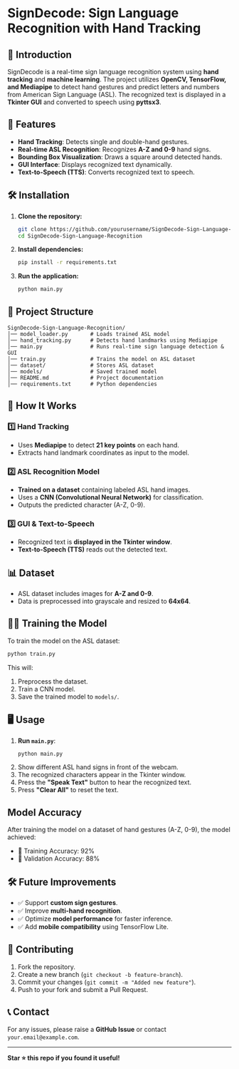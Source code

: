 # SignDecode: Sign Language Recognition with Hand Tracking 

## 📌 Introduction
SignDecode is a real-time sign language recognition system using **hand tracking** and **machine learning**. The project utilizes **OpenCV, TensorFlow, and Mediapipe** to detect hand gestures and predict letters and numbers from American Sign Language (ASL). The recognized text is displayed in a **Tkinter GUI** and converted to speech using **pyttsx3**.

## 🚀 Features
- **Hand Tracking**: Detects single and double-hand gestures.
- **Real-time ASL Recognition**: Recognizes **A-Z and 0-9** hand signs.
- **Bounding Box Visualization**: Draws a square around detected hands.
- **GUI Interface**: Displays recognized text dynamically.
- **Text-to-Speech (TTS)**: Converts recognized text to speech.

## 🛠 Installation
1. **Clone the repository:**
   ```sh
   git clone https://github.com/yourusername/SignDecode-Sign-Language-Recognition.git
   cd SignDecode-Sign-Language-Recognition
   ```
2. **Install dependencies:**
   ```sh
   pip install -r requirements.txt
   ```
3. **Run the application:**
   ```sh
   python main.py
   ```

## 📂 Project Structure
```
SignDecode-Sign-Language-Recognition/
│── model_loader.py       # Loads trained ASL model
│── hand_tracking.py      # Detects hand landmarks using Mediapipe
│── main.py               # Runs real-time sign language detection & GUI
│── train.py              # Trains the model on ASL dataset
│── dataset/              # Stores ASL dataset
│── models/               # Saved trained model
│── README.md             # Project documentation
│── requirements.txt      # Python dependencies
```

## 🎯 How It Works
### 1️⃣ Hand Tracking
- Uses **Mediapipe** to detect **21 key points** on each hand.
- Extracts hand landmark coordinates as input to the model.

### 2️⃣ ASL Recognition Model
- **Trained on a dataset** containing labeled ASL hand images.
- Uses a **CNN (Convolutional Neural Network)** for classification.
- Outputs the predicted character (A-Z, 0-9).

### 3️⃣ GUI & Text-to-Speech
- Recognized text is **displayed in the Tkinter window**.
- **Text-to-Speech (TTS)** reads out the detected text.

## 📊 Dataset
- ASL dataset includes images for **A-Z and 0-9**.
- Data is preprocessed into grayscale and resized to **64x64**.

## 🏋️‍♂️ Training the Model
To train the model on the ASL dataset:
```sh
python train.py
```
This will:
1. Preprocess the dataset.
2. Train a CNN model.
3. Save the trained model to `models/`.

## 🖥 Usage
1. **Run `main.py`**:
   ```sh
   python main.py
   ```
2. Show different ASL hand signs in front of the webcam.
3. The recognized characters appear in the Tkinter window.
4. Press the **"Speak Text"** button to hear the recognized text.
5. Press **"Clear All"** to reset the text.

## Model Accuracy
After training the model on a dataset of hand gestures (A-Z, 0-9), the model achieved:
 - 📌 Training Accuracy: 92%
 - 📌 Validation Accuracy: 88%

## 🛠 Future Improvements
- ✅ Support **custom sign gestures**.
- ✅ Improve **multi-hand recognition**.
- ✅ Optimize **model performance** for faster inference.
- ✅ Add **mobile compatibility** using TensorFlow Lite.

## 🤝 Contributing
1. Fork the repository.
2. Create a new branch (`git checkout -b feature-branch`).
3. Commit your changes (`git commit -m "Added new feature"`).
4. Push to your fork and submit a Pull Request.



## 📞 Contact
For any issues, please raise a **GitHub Issue** or contact `your.email@example.com`.

---
**Star ⭐ this repo if you found it useful!**

